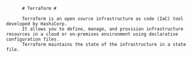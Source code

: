           # Terraform #

          Terraform is an open source infrastructure as code (IaC) tool developed by HashiCorp.
          It allows you to define, manage, and provision infrastructure resources in a cloud or on-premises environment using declarative configuration files.
          Terraform maintains the state of the infrastructure in a state file. 
